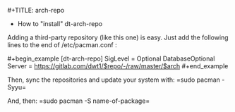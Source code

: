 #+TITLE: arch-repo


* How to "install" dt-arch-repo

Adding a third-party repository (like this one) is easy.  Just add the following lines to the end of /etc/pacman.conf :

#+begin_example
[dt-arch-repo]
SigLevel = Optional DatabaseOptional
Server = https://gitlab.com/dwt1/$repo/-/raw/master/$arch
#+end_example

Then, sync the repositories and update your system with:
=sudo pacman -Syyu=

And, then:
=sudo pacman -S name-of-package=
